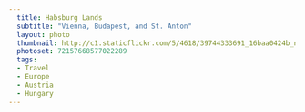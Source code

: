 ```yaml
---
  title: Habsburg Lands
  subtitle: "Vienna, Budapest, and St. Anton"
  layout: photo
  thumbnail: http://c1.staticflickr.com/5/4618/39744333691_16baa0424b_n.jpg
  photoset: 72157668577022289
  tags:
  - Travel
  - Europe
  - Austria
  - Hungary
---
```

